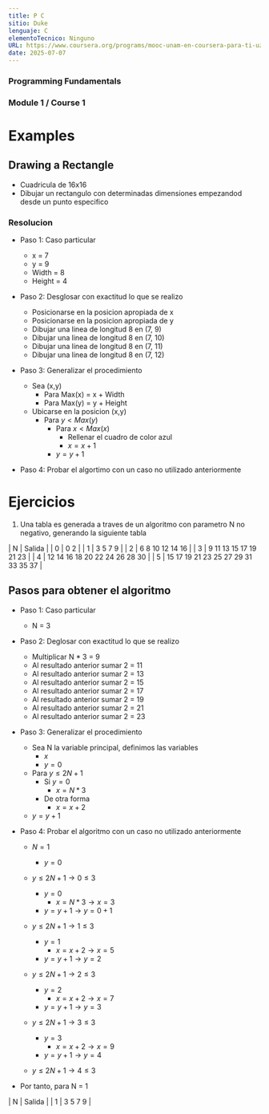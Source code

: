 ```yaml
---
title: P C
sitio: Duke
lenguaje: C
elementoTecnico: Ninguno
URL: https://www.coursera.org/programs/mooc-unam-en-coursera-para-ti-uzeau/specializations/c-programming
date: 2025-07-07
---
```

### Programming Fundamentals

### Module 1 / Course 1

<!--end_excerpt-->

# Examples
## Drawing a Rectangle
- Cuadricula de 16x16
- Dibujar un rectangulo con determinadas dimensiones empezandod desde un punto especifico

### Resolucion
- Paso 1: Caso particular
    - x = 7
    - y = 9
    - Width = 8
    - Height = 4

- Paso 2: Desglosar con exactitud lo que se realizo
    - Posicionarse en la posicion apropiada de x
    - Posicionarse en la posicion apropiada de y
    - Dibujar una linea de longitud 8 en (7, 9)
    - Dibujar una linea de longitud 8 en (7, 10)
    - Dibujar una linea de longitud 8 en (7, 11)
    - Dibujar una linea de longitud 8 en (7, 12)

- Paso 3: Generalizar el procedimiento
    - Sea (x,y)
        - Para Max(x) = x + Width
        - Para Max(y) = y + Height
    - Ubicarse en la posicion (x,y)
        - Para $y < Max(y)$
            - Para $x < Max(x)$
                - Rellenar el cuadro de color azul
                - $x = x + 1$
            - $y = y + 1$

- Paso 4: Probar el algortimo con un caso no utilizado anteriormente

# Ejercicios
1. Una tabla es generada a traves de un algoritmo con parametro N no negativo, generando la siguiente tabla

| N | Salida |
| 0 | 0 2 |
| 1 | 3 5 7 9 |
| 2 | 6 8 10 12 14 16 |
| 3 | 9 11 13 15 17 19 21 23 |
| 4 | 12 14 16 18 20 22 24 26 28 30 |
| 5 | 15 17 19 21 23 25 27 29 31 33 35 37 |

## Pasos para obtener el algoritmo
- Paso 1: Caso particular
    - N = 3

- Paso 2: Deglosar con exactitud lo que se realizo
    - Multiplicar N * 3 = 9
    - Al resultado anterior sumar 2 = 11
    - Al resultado anterior sumar 2 = 13
    - Al resultado anterior sumar 2 = 15
    - Al resultado anterior sumar 2 = 17
    - Al resultado anterior sumar 2 = 19
    - Al resultado anterior sumar 2 = 21
    - Al resultado anterior sumar 2 = 23

- Paso 3: Generalizar el procedimiento
    - Sea N la variable principal, definimos las variables
        - $x$
        - $y = 0$
    - Para $y \leq 2N + 1$
        - Si $y = 0$
            - $x = N * 3$
        - De otra forma
            - $x = x + 2$
    - $y = y + 1$

- Paso 4: Probar el algoritmo con un caso no utilizado anteriormente
    - $N = 1$
        - $y = 0$
    - $y \leq 2N + 1 \rightarrow 0 \leq 3$
        - $y = 0$
            - $x = N * 3 \rightarrow x = 3$
        - $y = y + 1 \rightarrow y = 0 + 1$

    - $y \leq 2N + 1 \rightarrow 1 \leq 3$
        - $y = 1$
            - $x = x + 2 \rightarrow x = 5$
        - $y = y + 1 \rightarrow y = 2$

    - $y \leq 2N + 1 \rightarrow 2 \leq 3$
        - $y = 2$
            - $x = x + 2 \rightarrow x = 7$
        - $y = y + 1 \rightarrow y = 3$

    - $y \leq 2N + 1 \rightarrow 3 \leq 3$
        - $y = 3$
            - $x = x + 2 \rightarrow x = 9$
        - $y = y + 1 \rightarrow y = 4$

    - $y \leq 2N + 1 \rightarrow 4 \leq 3$

- Por tanto, para N = 1

| N | Salida |
| 1 | 3 5 7 9 |